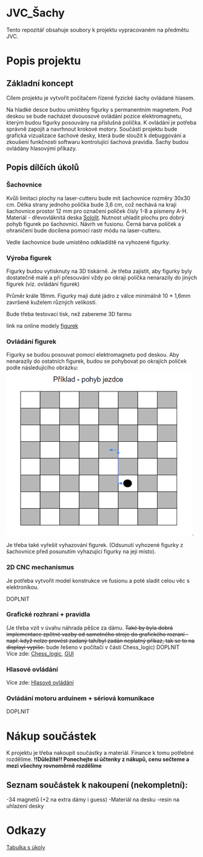 # JVC_Šachy
Tento repozitář obsahuje soubory k projektu vypracovaném na předmětu JVC.

# Popis projektu

## Základní koncept

Cílem projektu je vytvořit počítačem řízené fyzické šachy ovládané hlasem.

Na hladké desce budou umístěny figurky s permanentním magnetem. Pod deskou se bude nacházet dvouosové ovládání pozice elektromagnetu, kterým budou figurky posouvány na příslušná políčka. K ovládání je potřeba správně zapojit a navrhnout krokové motory.
Součástí projektu bude grafická vizualizace šachové desky, která bude sloužit k debuggování a zkoušení funkčnosti softwaru kontrolující šachová pravidla.
Šachy budou ovládány hlasovými příkazy.

## Popis dílčích úkolů

### Šachovnice

Kvůli limitaci plochy na laser-cutteru bude mít šachovnice rozměry 30x30 cm. Délka strany jednoho políčka bude 3,6 cm, což nechává na kraji šachovnice prostor 12 mm pro označení políček čísly 1-8 a písmeny A-H. Materiál - dřevovláknitá deska [Sololit](https://www.bauhaus.cz/drevovlaknita-deska-na-miru-sololit-21485787). Nutnost uhladit plochu pro dobrý pohyb figurek po šachovnici. Návrh ve fusionu. Černá barva políček a ohraničení bude docílena pomocí rastr módu na laser-cutteru.

Vedle šachovnice bude umístěno odkladiště na vyhozené figurky.

### Výroba figurek

Figurky budou vytisknuty na 3D tiskárně.
Je třeba zajistit, aby figurky byly dostatečně malé a při přesouvání vždy po okraji políčka nenarazily do jiných figurek (viz. ovládání figurek)

Průměr krále 18mm. Figurky mají duté jádro z válce minimálně 10 * 1,6mm završené kuželem různých velikostí. 

Bude třeba testovací tisk, než zabereme 3D farmu

link na online modely [figurek](https://a360.co/42mMLNg)

### Ovládání figurek

Figurky se budou posouvat pomocí elektromagnetu pod deskou. Aby nenarazily do ostatních figurek, budou se pohybovat po okrajích políček
podle následujícího obrázku:
![Screenshot](obrazky/sachovnice.png).

Je třeba také vyřešit vyhazování figurek. (Odsunutí vyhozené figurky z šachovnice před posunutím vyhazující figurky na její místo).

### 2D CNC mechanismus

Je potřeba vytvořit model konstrukce ve fusionu a poté sladit celou věc s elektronikou.

DOPLNIT

### Grafické rozhraní + pravidla

(Je třeba vzít v úvahu náhrada pěšce za dámu. ~~Také by byla dobrá implementace zpětné vazby od samotného stroje do grafického rozraní - např. když nelze provést zadaný tah/byl zadán neplatný příkaz, tak se to na displayi vypíše.~~ bude řešeno v počítači v části Chess_logic)
DOPLNIT
<br />
Více zde: [Chess_logic](https://github.com/priban42/JVC_Sachy/tree/main/aplikace/Chess_logic), 
[GUI](https://github.com/priban42/JVC_Sachy/tree/main/aplikace/GUI)

### Hlasové ovládání
Více zde: [Hlasové ovládání](https://github.com/priban42/JVC_Sachy/tree/main/aplikace/Speech_to_commands)

### Ovládání motoru arduinem + sériová komunikace

DOPLNIT


# Nákup součástek
K projektu je třeba nakoupit součástky a materiál.
Finance k tomu potřebné rozdělíme.
**!!Důležité!! Ponechejte si účtenky z nákupů, cenu sečteme a mezi všechny rovnoměrně rozdělíme**

## Seznam součástek k nakoupení (nekompletní):
-34 magnetů (+2 na extra dámy i guess)
-Materiál na desku
-resin na uhlazení desky

# Odkazy
[Tabulka s úkoly](https://docs.google.com/spreadsheets/d/1UUxRAGhn-jtaI4z0dNDnTzgcjV0y25KO_U75sZBlTXc/edit#gid=0)
